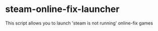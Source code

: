 # steam-online-fix-launcher
This script allows you to launch 'steam is not running' online-fix games
